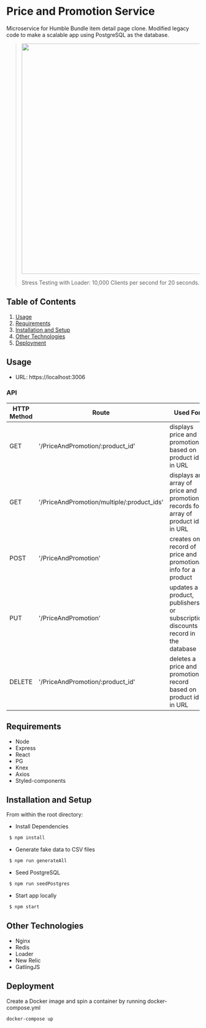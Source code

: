 # Price and Promotion Service 
Microservice for Humble Bundle item detail page clone. Modified legacy code to make a scalable app using PostgreSQL as the database.

>
><img src="https://drive.google.com/file/d/19Fe6NmHNzJMzcuHHQKq-ftoYd1GfehIQ/view?usp=sharing" width="600"/>
><p>Stress Testing with Loader: 10,000 Clients per second for 20 seconds.</p>

## Table of Contents

1. [Usage](#Usage)
2. [Requirements](#Requirements)
3. [Installation and Setup](#Installation-and-Setup)
4. [Other Technologies](#Other-Technologies)
5. [Deployment](#Deployment)

## Usage

- URL: https://localhost:3006

### API
| HTTP Method | Route | Used For | Sample Data |
| ---- | ---- | ---- | ---- |
| GET | '/PriceAndPromotion/:product_id' | displays price and promotion based on product id in URL| `{"price": 20,"promotion": 6}` | 
| GET | '/PriceAndPromotion/multiple/:product_ids' | displays an array of price and promotion records for array of product ids in URL | `[{"product_id": 5,"price":39,"promotion": 7},{"product_id": 6,"price": 15,"promotion": 4},{"product_id": 7,"price": 59,"promotion": 5}]`|
| POST | '/PriceAndPromotion' | creates one record of price and promotional info  for a product | request body: `{"table":"general_discounts","insert":[{"discount":23,"start":"2021-01-10","end":"2021-01-24","product_id":"2"}]}` |
| PUT | '/PriceAndPromotion' | updates a product, publishers, or subscription discounts record in the database | request body: `{"id": "1" ,"table": "subscription_discounts", "update": {"column": value}}`|
| DELETE | '/PriceAndPromotion/:product_id' | deletes a price and promotion record based on product id in URL | |

## Requirements

- Node
- Express
- React
- PG
- Knex
- Axios
- Styled-components

## Installation and Setup

From within the root directory:

- Install Dependencies
```sh
 $ npm install 
```
- Generate fake data to CSV files
```sh
 $ npm run generateAll
```
- Seed PostgreSQL
```sh
 $ npm run seedPostgres
```
- Start app locally
```sh
 $ npm start 
```

## Other Technologies
- Nginx
- Redis
- Loader
- New Relic
- GatlingJS

## Deployment

Create a Docker image and spin a container by running docker-compose.yml

```sh
docker-compose up
```
